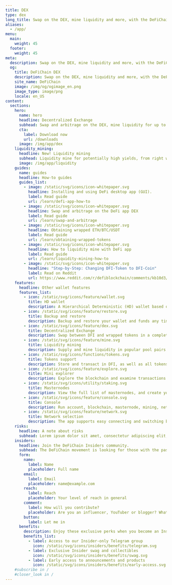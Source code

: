 ```yaml
---
title: DEX
type: dex
long_title: Swap on the DEX, mine liquidity and more, with the DeFiChain wallet app. Available for Windows, macOS and Linux.
aliases:
  - /app/
menu:
  main:
    weight: 45
  footer:
    weight: 45
meta:
  description: Swap on the DEX, mine liquidity and more, with the DeFiChain wallet app. Available for Windows, macOS and Linux.
  og:
    title: DeFiChain DEX
    description: Swap on the DEX, mine liquidity and more, with the DeFiChain wallet app. Available for Windows, macOS and Linux.
    site_name: DeFiChain
    image: /img/og/ogimage_en.png
    image_type: image/png
    locale: en_US
content:
  sections:
    hero:
      name: hero
      headline: Decentralized Exchange
      subhead: Swap and arbitrage on the DEX, mine liquidity for up to 100x high yields, and more, with the DeFiChain wallet app. Available for Windows, macOS and Linux.
      cta:
        label: Download now
        url: /downloads
      image: /img/app/dex
    liquidity_mining:
      headline: New! Liquidity mining
      subhead: Liquidity mine for potentially high yields, from right within the app. Supply liquidity to the ETH, BTC and USDT pool pairs to power the DEX, and earn fees and returns at high annual yields. Withdraw your liquidity at any time.
      image: /img/app/liquidity
    guides:
      name: guides
      headline: How-to guides
      guides_list:
        - image: /static/svg/icons/icon-whitepaper.svg
          headline: Installing and using DeFi desktop app (GUI).
          label: Read guide
          url: /learn/defi-app-how-to
        - image: /static/svg/icons/icon-whitepaper.svg
          headline: Swap and arbitrage on the DeFi app DEX
          label: Read guide
          url: /learn/swap-and-arbitrage
        - image: /static/svg/icons/icon-whitepaper.svg
          headline: Obtaining wrapped ETH/BTC/USDT
          label: Read guide
          url: /learn/obtaining-wrapped-tokens
        - image: /static/svg/icons/icon-whitepaper.svg
          headline: How to liquidity mine with DeFi app
          label: Read guide
          url: /learn/liquidity-mining-how-to
        - image: /static/svg/icons/icon-whitepaper.svg
          headline: "Step-by-Step: Changing DFI-Token to DFI-Coin"
          label: Read on Reddit
          url: https://www.reddit.com/r/defiblockchain/comments/kb10d3/stepbystep_changing_dfitoken_to_dficoin/
    features:
      headline: Other wallet features
      features_list:
        - icon: /static/svg/icons/feature/wallet.svg
          title: HD wallet
          description: A Hierarchical Deterministic (HD) wallet based on the leading BIP39 standard.
        - icon: /static/svg/icons/feature/restore.svg
          title: Backup and restore
          description: Backup and restore your wallet and funds any time with your 24-word seed phrase.
        - icon: /static/svg/icons/feature/dex.svg
          title: Decentralized Exchange
          description: Swap between DFI and wrapped tokens in a completely decentralized, exchange.
        - icon: /static/svg/icons/feature/mine.svg
          title: Liquidity mining
          description: Supply and mine liquidity in popular pool pairs for potentially high yields.
        - icon: /static/svg/icons/functions/tokens.svg
          title: Tokens support
          description: Store and transact in DFI, as well as all tokens in the DeFiChain ecosystem.
        - icon: /static/svg/icons/feature/explore.svg
          title: Mini explorer
          description: Explore the blockchain and examine transactions.
        - icon: /static/svg/icons/utility/staking.svg
          title: Masternodes
          description: View the full list of masternodes, and create your own masternodes.
        - icon: /static/svg/icons/feature/console.svg
          title: Console
          description: Run account, blockchain, masternode, mining, network, wallet commands, and more.
        - icon: /static/svg/icons/feature/network.svg
          title: Network selection
          description: The app supports easy connecting and switching between Mainnet and Testnet.
    risks:
      headline: A note about risks
      subhead: Lorem ipsum dolor sit amet, consectetur adipiscing elit, sed do eiusmod tempor incididunt ut labore et dolore magna aliqua. Ut enim ad minim veniam, quis nostrud exercitation ullamco laboris nisi ut aliquip ex ea commodo consequat.
    insiders:
      headline: Join the DeFiChain Insiders community.
      subhead: The DeFiChain movement is looking for those with the passion and reach to spread the movement — register below.
      form:
        name:
          label: Name
          placeholder: Full name
        email:
          label: Email
          placeholder: name@example.com
        reach:
          label: Reach
          placeholder: Your level of reach in general
        comment:
          label: How will you contribute?
          placeholder: Are you an influencer, YouTuber or blogger? What can you do for the movement, and what can the movement do for you? Tell us more.
        button:
          label: Let me in
      benefits:
        description: Enjoy these exclusive perks when you become an Insider.
        benefits_list:
          - label: Access to our Insider-only Telegram group
            icon: /static/svg/icons/insiders/benefits/telegram.svg
          - label: Exclusive Insider swag and collectibles
            icon: /static/svg/icons/insiders/benefits/swag.svg
          - label: Early access to announcements and products
            icon: /static/svg/icons/insiders/benefits/early-access.svg
    #subscribe in /
    #closer_look in /
---
```

